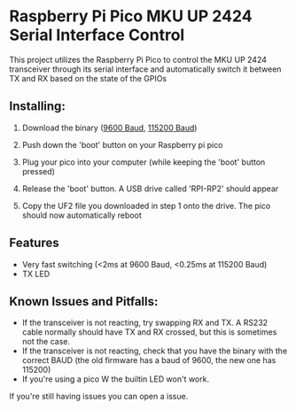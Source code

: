 
# Raspberry Pi Pico MKU UP 2424 Serial Interface Control

  

This project utilizes the Raspberry Pi Pico to control the MKU UP 2424 transceiver through its serial interface and automatically switch it between TX and RX based on the state of the GPIOs

  

## Installing:

1. Download the binary ([9600 Baud](firmware_9600.uf2), [115200 Baud](firmware_115200.uf2))

2. Push down the 'boot' button on your Raspberry pi pico

3. Plug your pico into your computer (while keeping the 'boot' button pressed)

4. Release the 'boot' button. A USB drive called 'RPI-RP2' should appear

5. Copy the UF2 file you downloaded in step 1 onto the drive. The pico should now automatically reboot

## Features

- Very fast switching (<2ms at 9600 Baud, <0.25ms at 115200 Baud)
- TX LED
  

## Known Issues and Pitfalls:

- If the transceiver is not reacting, try swapping RX and TX. A RS232 cable normally should have TX and RX crossed, but this is sometimes not the case.
- If the transceiver is not reacting, check that you have the binary with the correct BAUD (the old firmware has a baud of 9600, the new one has 115200)
- If you're using a pico W the builtin LED won't work. 


If you're still having issues you can open a issue.
